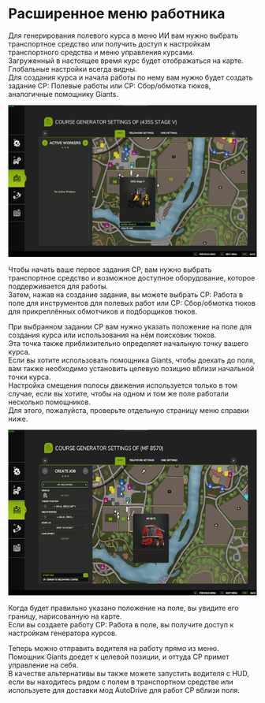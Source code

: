 # Расширенное меню работника

  
Для генерирования полевого курса в меню ИИ вам нужно выбрать транспортное средство или получить доступ к настройкам транспортного средства и меню управления курсами.  
Загруженный в настоящее время курс будет отображаться на карте.  
Глобальные настройки всегда видны.  
Для создания курса и начала работы по нему вам нужно будет создать задание CP: Полевые работы или CP: Сбор/обмотка тюков, аналогичные помощнику Giants.  

![Image](../assets/images/startjobmenuhelp_0_0_1024_895.png)

  
Чтобы начать ваше первое задания CP, вам нужно выбрать транспортное средство и возможное доступное оборудование, которое поддерживается для работы.  
Затем, нажав на создание задания, вы можете выбрать CP: Работа в поле для инструментов для полевых работ или CP: Сбор/обмотка тюков для прикреплённых обмотчиков и подборщиков тюков.  

  
При выбранном задании CP вам нужно указать положение на поле для создания курса или использования на нём поисковик тюков.  
Эта точка также приблизительно определяет начальную точку вашего курса.  
Если вы хотите использовать помощника Giants, чтобы доехать до поля, вам также необходимо установить целевую позицию вблизи начальной точки курса.  
Настройка смещения полосы движения используется только в том случае, если вы хотите, чтобы на одном и том же поле работали несколько помощников.   
Для этого, пожалуйста, проверьте отдельную страницу меню справки ниже.  

![Image](../assets/images/readyjobmenuhelp_0_0_765_510.png)

  
Когда будет правильно указано положение на поле, вы увидите его границу, нарисованную на карте.  
Если вы создаете работу CP: Работа в поле, вы получите доступ к настройкам генератора курсов.   

  
Теперь можно отправить водителя на работу прямо из меню. Помощник Giants доедет к целевой позиции, и оттуда CP примет управление на себя.  
В качестве альтернативы вы также можете запустить водителя с HUD, если вы находитесь рядом с полем в транспортном средстве или используете для доставки мод AutoDrive для работ CP вблизи поля.  

